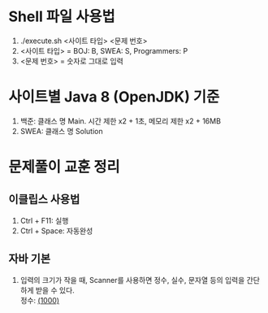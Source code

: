 # Shell 파일 사용법

1. ./execute.sh <사이트 타입> <문제 번호>
2. <사이트 타입> = BOJ: B, SWEA: S, Programmers: P
3. <문제 번호> = 숫자로 그대로 입력

# 사이트별 Java 8 (OpenJDK) 기준

1. 백준: 클래스 명 Main. 시간 제한 x2 + 1초, 메모리 제한 x2 + 16MB
2. SWEA: 클래스 명 Solution

# 문제풀이 교훈 정리

## 이클립스 사용법

1. Ctrl + F11: 실행
2. Ctrl + Space: 자동완성

## 자바 기본

1. 입력의 크기가 작을 때, Scanner를 사용하면 정수, 실수, 문자열 등의 입력을 간단하게 받을 수 있다.  
   정수: [(1000)](https://github.com/rldnjs7723/CodingTest/blob/main/BOJ/1000/Main_1000.java)
